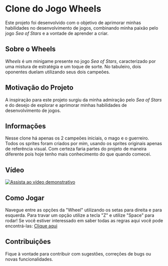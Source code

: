 # Clone do Jogo Wheels

Este projeto foi desenvolvido com o objetivo de aprimorar minhas habilidades no desenvolvimento de jogos, combinando minha paixão pelo jogo *Sea of Stars* e a vontade de aprender a criar.

## Sobre o Wheels

*Wheels* é um minigame presente no jogo *Sea of Stars*, caracterizado por uma mistura de estratégia e um toque de sorte. No tabuleiro, dois oponentes duelam utilizando seus dois campeões.

## Motivação do Projeto

A inspiração para este projeto surgiu da minha admiração pelo *Sea of Stars* e do desejo de explorar e aprimorar minhas habilidades de desenvolvimento de jogos.

## Informações

Nesse clone há apenas os 2 campeões iniciais, o mago e o guerreiro.<br>
Todos os sprites foram criados por mim, usando os sprites originais apenas de referência visual.
Com certeza faria partes do projeto de maneira diferente pois hoje tenho mais conhecimento do que quando comecei.

## Vídeo

[![Assista ao vídeo demonstrativo](http://img.youtube.com/vi/CnmFcs2-gPA/0.jpg)](http://www.youtube.com/watch?v=CnmFcs2-gPA)

## Como Jogar

Navegue entre as opções da "Wheel" utilizando os setas para direita e para esquerda. Para travar um opção utilize a tecla "Z" e utilize "Space" para rodar!
Se você estiver interessado em saber todas as regras aqui você pode encontrá-las: [Clique aqui](https://seaofstars.fandom.com/wiki/Wheels)

## Contribuições

Fique à vontade para contribuir com sugestões, correções de bugs ou novas funcionalidades.
